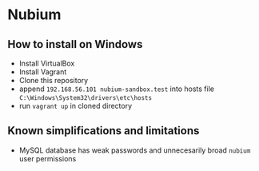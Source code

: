 # Nubium

## How to install on Windows

* Install VirtualBox
* Install Vagrant
* Clone this repository
* append ```192.168.56.101 nubium-sandbox.test``` into hosts file ```C:\Windows\System32\drivers\etc\hosts```
* run ```vagrant up``` in cloned directory

## Known simplifications and limitations

* MySQL database has weak passwords and unnecesarily broad ```nubium``` user permissions
